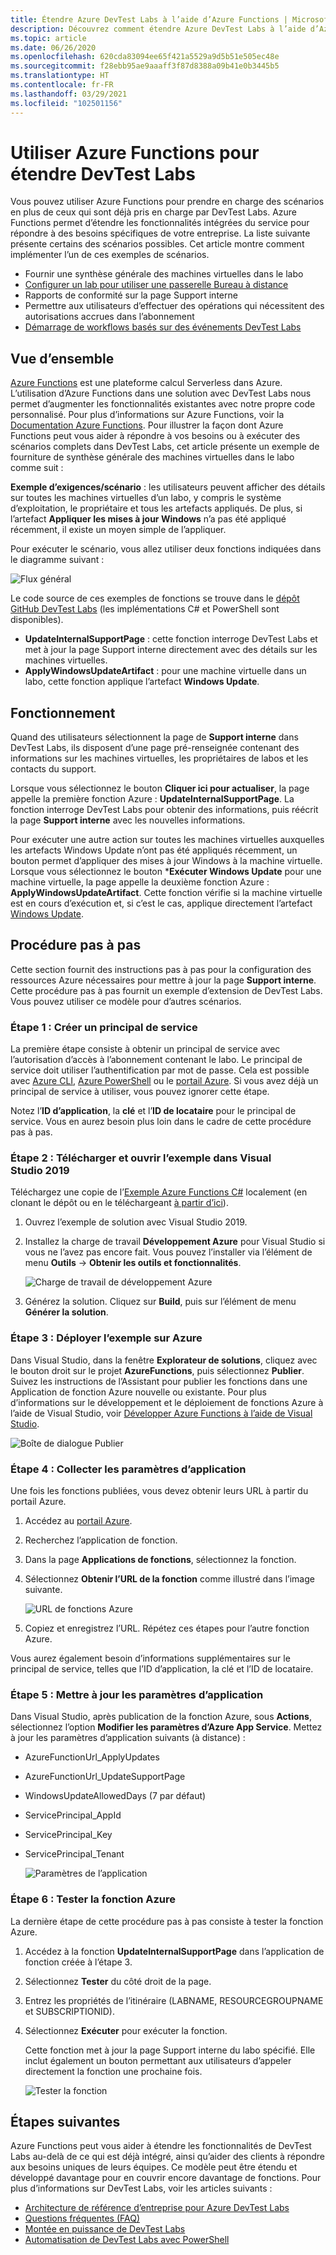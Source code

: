 ```yaml
---
title: Étendre Azure DevTest Labs à l’aide d’Azure Functions | Microsoft Docs
description: Découvrez comment étendre Azure DevTest Labs à l’aide d’Azure Functions.
ms.topic: article
ms.date: 06/26/2020
ms.openlocfilehash: 620cda83094ee65f421a5529a9d5b51e505ec48e
ms.sourcegitcommit: f28ebb95ae9aaaff3f87d8388a09b41e0b3445b5
ms.translationtype: HT
ms.contentlocale: fr-FR
ms.lasthandoff: 03/29/2021
ms.locfileid: "102501156"
---
```

# <a name="use-azure-functions-to-extend-devtest-labs"></a>Utiliser Azure Functions pour étendre DevTest Labs
Vous pouvez utiliser Azure Functions pour prendre en charge des scénarios en plus de ceux qui sont déjà pris en charge par DevTest Labs. Azure Functions permet d’étendre les fonctionnalités intégrées du service pour répondre à des besoins spécifiques de votre entreprise. La liste suivante présente certains des scénarios possibles. Cet article montre comment implémenter l’un de ces exemples de scénarios.

- Fournir une synthèse générale des machines virtuelles dans le labo
- [Configurer un lab pour utiliser une passerelle Bureau à distance](configure-lab-remote-desktop-gateway.md)
- Rapports de conformité sur la page Support interne
- Permettre aux utilisateurs d’effectuer des opérations qui nécessitent des autorisations accrues dans l’abonnement
- [Démarrage de workflows basés sur des événements DevTest Labs](https://github.com/RogerBestMsft/DTL-SecureArtifactData)

## <a name="overview"></a>Vue d’ensemble
[Azure Functions](../azure-functions/functions-overview.md) est une plateforme calcul Serverless dans Azure. L’utilisation d’Azure Functions dans une solution avec DevTest Labs nous permet d’augmenter les fonctionnalités existantes avec notre propre code personnalisé. Pour plus d’informations sur Azure Functions, voir la [Documentation Azure Functions](../azure-functions/functions-overview.md). Pour illustrer la façon dont Azure Functions peut vous aider à répondre à vos besoins ou à exécuter des scénarios complets dans DevTest Labs, cet article présente un exemple de fourniture de synthèse générale des machines virtuelles dans le labo comme suit :

**Exemple d’exigences/scénario** : les utilisateurs peuvent afficher des détails sur toutes les machines virtuelles d’un labo, y compris le système d’exploitation, le propriétaire et tous les artefacts appliqués.  De plus, si l’artefact **Appliquer les mises à jour Windows** n’a pas été appliqué récemment, il existe un moyen simple de l’appliquer.

Pour exécuter le scénario, vous allez utiliser deux fonctions indiquées dans le diagramme suivant :  

![Flux général](./media/extend-devtest-labs-azure-functions/flow.png)

Le code source de ces exemples de fonctions se trouve dans le [dépôt GitHub DevTest Labs](https://github.com/Azure/azure-devtestlab/tree/master/samples/DevTestLabs/AzureFunctions) (les implémentations C# et PowerShell sont disponibles).

- **UpdateInternalSupportPage** : cette fonction interroge DevTest Labs et met à jour la page Support interne directement avec des détails sur les machines virtuelles.
- **ApplyWindowsUpdateArtifact** : pour une machine virtuelle dans un labo, cette fonction applique l’artefact **Windows Update**.

## <a name="how-it-works"></a>Fonctionnement
Quand des utilisateurs sélectionnent la page de **Support interne** dans DevTest Labs, ils disposent d’une page pré-renseignée contenant des informations sur les machines virtuelles, les propriétaires de labos et les contacts du support.  

Lorsque vous sélectionnez le bouton **Cliquer ici pour actualiser**, la page appelle la première fonction Azure : **UpdateInternalSupportPage**. La fonction interroge DevTest Labs pour obtenir des informations, puis réécrit la page **Support interne** avec les nouvelles informations.

Pour exécuter une autre action sur toutes les machines virtuelles auxquelles les artefacts Windows Update n’ont pas été appliqués récemment, un bouton permet d’appliquer des mises à jour Windows à la machine virtuelle. Lorsque vous sélectionnez le bouton ***Exécuter Windows Update** pour une machine virtuelle, la page appelle la deuxième fonction Azure : **ApplyWindowsUpdateArtifact**. Cette fonction vérifie si la machine virtuelle est en cours d’exécution et, si c’est le cas, applique directement l’artefact [Windows Update](https://github.com/Azure/azure-devtestlab/tree/master/Artifacts/windows-install-windows-updates).

## <a name="step-by-step-walkthrough"></a>Procédure pas à pas
Cette section fournit des instructions pas à pas pour la configuration des ressources Azure nécessaires pour mettre à jour la page **Support interne**. Cette procédure pas à pas fournit un exemple d’extension de DevTest Labs. Vous pouvez utiliser ce modèle pour d’autres scénarios.

### <a name="step-1-create-a-service-principal"></a>Étape 1 : Créer un principal de service 
La première étape consiste à obtenir un principal de service avec l’autorisation d’accès à l’abonnement contenant le labo. Le principal de service doit utiliser l’authentification par mot de passe. Cela est possible avec [Azure CLI](/cli/azure/create-an-azure-service-principal-azure-cli), [Azure PowerShell](/powershell/azure/create-azure-service-principal-azureps) ou le [portail Azure](../active-directory/develop/howto-create-service-principal-portal.md). Si vous avez déjà un principal de service à utiliser, vous pouvez ignorer cette étape.

Notez l’**ID d’application**, la **clé** et l’**ID de locataire** pour le principal de service. Vous en aurez besoin plus loin dans le cadre de cette procédure pas à pas. 

### <a name="step-2-download-the-sample-and-open-in-visual-studio-2019"></a>Étape 2 : Télécharger et ouvrir l’exemple dans Visual Studio 2019
Téléchargez une copie de l’[Exemple Azure Functions C#](https://github.com/Azure/azure-devtestlab/tree/master/samples/DevTestLabs/AzureFunctions/CSharp) localement (en clonant le dépôt ou en le téléchargeant [à partir d’ici](https://github.com/Azure/azure-devtestlab/archive/master.zip)).  

1. Ouvrez l’exemple de solution avec Visual Studio 2019.  
1. Installez la charge de travail **Développement Azure** pour Visual Studio si vous ne l’avez pas encore fait. Vous pouvez l’installer via l’élément de menu **Outils** -> **Obtenir les outils et fonctionnalités**.

    ![Charge de travail de développement Azure](./media/extend-devtest-labs-azure-functions/azure-development-workload-vs.png)
1. Générez la solution. Cliquez sur **Build**, puis sur l’élément de menu **Générer la solution**.

### <a name="step-3-deploy-the-sample-to-azure"></a>Étape 3 : Déployer l’exemple sur Azure
Dans Visual Studio, dans la fenêtre **Explorateur de solutions**, cliquez avec le bouton droit sur le projet **AzureFunctions**, puis sélectionnez **Publier**. Suivez les instructions de l’Assistant pour publier les fonctions dans une Application de fonction Azure nouvelle ou existante. Pour plus d’informations sur le développement et le déploiement de fonctions Azure à l’aide de Visual Studio, voir [Développer Azure Functions à l’aide de Visual Studio](../azure-functions/functions-develop-vs.md).

![Boîte de dialogue Publier](./media/extend-devtest-labs-azure-functions/publish-dialog.png)


### <a name="step-4--gather-application-settings"></a>Étape 4 : Collecter les paramètres d’application
Une fois les fonctions publiées, vous devez obtenir leurs URL à partir du portail Azure. 

1. Accédez au [portail Azure](https://portal.azure.com). 
1. Recherchez l’application de fonction.
1. Dans la page **Applications de fonctions**, sélectionnez la fonction. 
1. Sélectionnez **Obtenir l’URL de la fonction** comme illustré dans l’image suivante. 

    ![URL de fonctions Azure](./media/extend-devtest-labs-azure-functions/function-url.png)
4. Copiez et enregistrez l’URL. Répétez ces étapes pour l’autre fonction Azure. 

Vous aurez également besoin d’informations supplémentaires sur le principal de service, telles que l’ID d’application, la clé et l’ID de locataire.


### <a name="step-5--update-application-settings"></a>Étape 5 : Mettre à jour les paramètres d’application
Dans Visual Studio, après publication de la fonction Azure, sous **Actions**, sélectionnez l’option **Modifier les paramètres d’Azure App Service**. Mettez à jour les paramètres d’application suivants (à distance) :

- AzureFunctionUrl_ApplyUpdates
- AzureFunctionUrl_UpdateSupportPage
- WindowsUpdateAllowedDays (7 par défaut)
- ServicePrincipal_AppId
- ServicePrincipal_Key
- ServicePrincipal_Tenant

    ![Paramètres de l’application](./media/extend-devtest-labs-azure-functions/application-settings.png)

### <a name="step-6-test-the-azure-function"></a>Étape 6 : Tester la fonction Azure
La dernière étape de cette procédure pas à pas consiste à tester la fonction Azure.  

1. Accédez à la fonction **UpdateInternalSupportPage** dans l’application de fonction créée à l’étape 3. 
1. Sélectionnez **Tester** du côté droit de la page. 
1. Entrez les propriétés de l’itinéraire (LABNAME, RESOURCEGROUPNAME et SUBSCRIPTIONID).
1. Sélectionnez **Exécuter** pour exécuter la fonction.  

    Cette fonction met à jour la page Support interne du labo spécifié. Elle inclut également un bouton permettant aux utilisateurs d’appeler directement la fonction une prochaine fois.

    ![Tester la fonction](./media/extend-devtest-labs-azure-functions/test-function.png)

## <a name="next-steps"></a>Étapes suivantes
Azure Functions peut vous aider à étendre les fonctionnalités de DevTest Labs au-delà de ce qui est déjà intégré, ainsi qu’aider des clients à répondre aux besoins uniques de leurs équipes. Ce modèle peut être étendu et développé davantage pour en couvrir encore davantage de fonctions.  Pour plus d’informations sur DevTest Labs, voir les articles suivants : 

- [Architecture de référence d’entreprise pour Azure DevTest Labs](devtest-lab-reference-architecture.md)
- [Questions fréquentes (FAQ)](devtest-lab-faq.md)
- [Montée en puissance de DevTest Labs](devtest-lab-guidance-scale.md)
- [Automatisation de DevTest Labs avec PowerShell](https://github.com/Azure/azure-devtestlab/tree/master/samples/DevTestLabs/Modules/Library/Tests)








